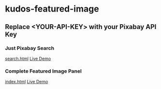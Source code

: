 # kudos-featured-image

## Replace \<YOUR-API-KEY> with your Pixabay API Key

### Just Pixabay Search
<a href="https://github.com/marmadukeandbob05/kudos-featured-image/blob/master/search.html">search.html</a>
<a href="https://featured-image-pixabay.firebaseapp.com/search.html">Live Demo</a>

### Complete Featured Image Panel
<a href="https://github.com/marmadukeandbob05/kudos-featured-image/blob/master/index.html">index.html</a>
<a href="https://featured-image-pixabay.firebaseapp.com/">Live Demo</a>
